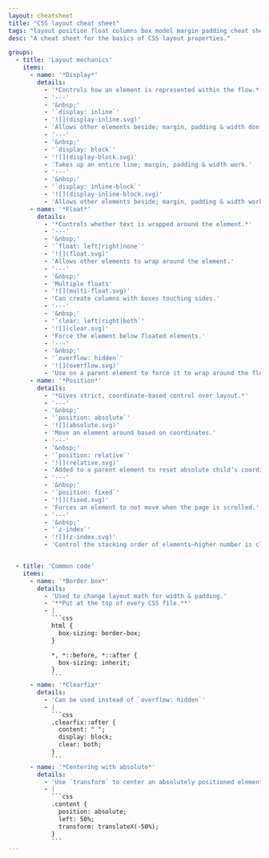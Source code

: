 ```yaml
---
layout: cheatsheet
title: "CSS layout cheat sheet"
tags: "layout position float columns box model margin padding cheat sheet"
desc: "A cheat sheet for the basics of CSS layout properties."

groups:
  - title: 'Layout mechanics'
    items:
      - name: '*Display*'
        details:
          - '*Controls how an element is represented within the flow.*'
          - '---'
          - '&nbsp;'
          - '`display: inline`'
          - '![](display-inline.svg)'
          - 'Allows other elements beside; margin, padding & width don’t work.'
          - '---'
          - '&nbsp;'
          - '`display: block`'
          - '![](display-block.svg)'
          - 'Takes up an entire line; margin, padding & width work.'
          - '---'
          - '&nbsp;'
          - '`display: inline-block`'
          - '![](display-inline-block.svg)'
          - 'Allows other elements beside; margin, padding & width work. Can create columns, but will force a space between boxes.'
      - name: '*Float*'
        details:
          - '*Controls whether text is wrapped around the element.*'
          - '---'
          - '&nbsp;'
          - '`float: left|right|none`'
          - '![](float.svg)'
          - 'Allows other elements to wrap around the element.'
          - '---'
          - '&nbsp;'
          - 'Multiple floats'
          - '![](multi-float.svg)'
          - 'Can create columns with boxes touching sides.'
          - '---'
          - '&nbsp;'
          - '`clear: left|right|both`'
          - '![](clear.svg)'
          - 'Force the element below floated elements.'
          - '---'
          - '&nbsp;'
          - '`overflow: hidden`'
          - '![](overflow.svg)'
          - 'Use on a parent element to force it to wrap around the floated children—a clearfix.'
      - name: '*Position*'
        details:
          - '*Gives strict, coordinate-based control over layout.*'
          - '---'
          - '&nbsp;'
          - '`position: absolute`'
          - '![](absolute.svg)'
          - 'Move an element around based on coordinates.'
          - '---'
          - '&nbsp;'
          - '`position: relative`'
          - '![](relative.svg)'
          - 'Added to a parent element to reset absolute child’s coordinates.'
          - '---'
          - '&nbsp;'
          - '`position: fixed`'
          - '![](fixed.svg)'
          - 'Forces an element to not move when the page is scrolled.'
          - '---'
          - '&nbsp;'
          - '`z-index`'
          - '![](z-index.svg)'
          - 'Control the stacking order of elements—higher number is closer.'


  - title: 'Common code'
    items:
      - name: '*Border box*'
        details:
          - 'Used to change layout math for width & padding.'
          - '**Put at the top of every CSS file.**'
          - |
            ```css
            html {
              box-sizing: border-box;
            }

            *, *::before, *::after {
              box-sizing: inherit;
            }
            ```
      - name: '*Clearfix*'
        details:
          - 'Can be used instead of `overflow: hidden`'
          - |
            ```css
            .clearfix::after {
              content: " ";
              display: block;
              clear: both;
            }
            ```
      - name: '*Centering with absolute*'
        details:
          - 'Use `transform` to center an absolutely positioned element.'
          - |
            ```css
            .content {
              position: absolute;
              left: 50%;
              transform: translateX(-50%);
            }
            ```
---
```

